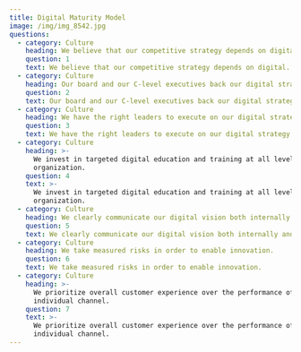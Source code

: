 ```yaml
---
title: Digital Maturity Model
image: /img/img_8542.jpg
questions:
  - category: Culture
    heading: We believe that our competitive strategy depends on digital.
    question: 1
    text: We believe that our competitive strategy depends on digital.
  - category: Culture
    heading: Our board and our C-level executives back our digital strategy.
    question: 2
    text: Our board and our C-level executives back our digital strategy.
  - category: Culture
    heading: We have the right leaders to execute on our digital strategy day to day.
    question: 3
    text: We have the right leaders to execute on our digital strategy day to day.
  - category: Culture
    heading: >-
      We invest in targeted digital education and training at all levels of our
      organization.
    question: 4
    text: >-
      We invest in targeted digital education and training at all levels of our
      organization.
  - category: Culture
    heading: We clearly communicate our digital vision both internally and externally.
    question: 5
    text: We clearly communicate our digital vision both internally and externally.
  - category: Culture
    heading: We take measured risks in order to enable innovation.
    question: 6
    text: We take measured risks in order to enable innovation.
  - category: Culture
    heading: >-
      We prioritize overall customer experience over the performance of any
      individual channel.
    question: 7
    text: >-
      We prioritize overall customer experience over the performance of any
      individual channel.
---
```


